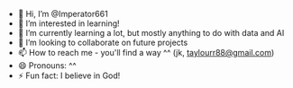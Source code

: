 - 👋 Hi, I’m @Imperator661
- 👀 I’m interested in learning!
- 🌱 I’m currently learning a lot, but mostly anything to do with data and AI
- 💞️ I’m looking to collaborate on future projects
- 📫 How to reach me - you'll find a way ^^ (jk, taylourr88@gmail.com) 
- 😄 Pronouns: ^^
- ⚡ Fun fact: I believe in God!

<!---
Imperator661/Imperator661 is a ✨ special ✨ repository because its `README.md` (this file) appears on your GitHub profile.
You can click the Preview link to take a look at your changes.
--->

